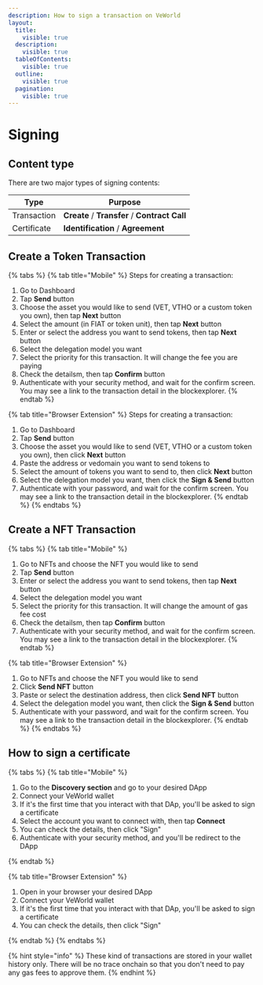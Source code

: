 ```yaml
---
description: How to sign a transaction on VeWorld
layout:
  title:
    visible: true
  description:
    visible: true
  tableOfContents:
    visible: true
  outline:
    visible: true
  pagination:
    visible: true
---
```


# Signing

## Content type <a href="#content-type" id="content-type"></a>

There are two major types of signing contents:

| Type        | Purpose                                       |
|-------------|-----------------------------------------------|
| Transaction | **Create** / **Transfer** / **Contract Call** |
| Certificate | **Identification** / **Agreement**            |

## Create a Token Transaction

{% tabs %}
{% tab title="Mobile" %}
Steps for creating a transaction:

1. Go to Dashboard
2. Tap **Send** button
3. Choose the asset you would like to send (VET, VTHO or a custom token you own), then tap **Next** button
4. Select the amount (in FIAT or token unit), then tap **Next** button
5. Enter or select the address you want to send tokens, then tap **Next** button
6. Select the delegation model you want
7. Select the priority for this transaction. It will change the fee you are paying
8. Check the detailsm, then tap **Confirm** button
9. Authenticate with your security method, and wait for the confirm screen. You may see a link to the transaction detail in the blockexplorer.
{% endtab %}

{% tab title="Browser Extension" %}
Steps for creating a transaction:

1. Go to Dashboard
2. Tap **Send** button
3. Choose the asset you would like to send (VET, VTHO or a custom token you own), then click **Next** button
4. Paste the address or vedomain you want to send tokens to
5. Select the amount of tokens you want to send to, then click **Next** button
6. Select the delegation model you want, then click the **Sign & Send** button
7. Authenticate with your password, and wait for the confirm screen. You may see a link to the transaction detail in the blockexplorer.
{% endtab %}
{% endtabs %}

## Create a NFT Transaction

{% tabs %}
{% tab title="Mobile" %}

1. Go to NFTs and choose the NFT you would like to send
2. Tap **Send** button
3. Enter or select the address you want to send tokens, then tap **Next** button
4. Select the delegation model you want
5. Select the priority for this transaction. It will change the amount of gas fee cost
6. Check the detailsm, then tap **Confirm** button
7. Authenticate with your security method, and wait for the confirm screen. You may see a link to the transaction detail in the blockexplorer.
{% endtab %}

{% tab title="Browser Extension" %}

1. Go to NFTs and choose the NFT you would like to send
2. Click **Send NFT** button
3. Paste or select the destination address, then click **Send NFT** button
4. Select the delegation model you want, then click the **Sign & Send** button
5. Authenticate with your password, and wait for the confirm screen. You may see a link to the transaction detail in the blockexplorer.
{% endtab %}
{% endtabs %}

## How to sign a certificate

{% tabs %}
{% tab title="Mobile" %}

1. Go to the **Discovery section** and go to your desired DApp
2. Connect your VeWorld wallet
3. If it's the first time that you interact with that DAp, you'll be asked to sign a certificate
4. Select the account you want to connect with, then tap **Connect**
5. You can check the details, then click "Sign"
6. Authenticate with your security method, and you'll be redirect to the DApp

{% endtab %}

{% tab title="Browser Extension" %}

1. Open in your browser your desired DApp
2. Connect your VeWorld wallet
3. If it's the first time that you interact with that DAp, you'll be asked to sign a certificate
4. You can check the details, then click "Sign"

{% endtab %}
{% endtabs %}

{% hint style="info" %}
These kind of transactions are stored in your wallet history only.
There will be no trace onchain so that you don't need to pay any gas fees to approve them.
{% endhint %}

